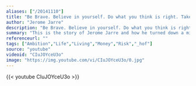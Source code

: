 ```yaml
---
aliases: ["/20141110"]
title: "Be Brave. Believe in yourself. Do what you think is right. Take risks. Because you just this one life."
author: "Jerome Jarre"
description: "Be Brave. Believe in yourself. Do what you think is right. Take risks. Because you just this one life. - Jerome Jarre quotes from GetInspired365.com"
summary: "This is the story of Jerome Jarre and how he turned down a million dollars. Directed by Jack Pearce and Produced by Casey Neistat"
referenceurl: ""
tags: ["Ambition","Life","Living","Money","Risk","_hof"]
source: "youtube"
videoid: "CIuJOYceU3o"
image: "https://img.youtube.com/vi/CIuJOYceU3o/0.jpg"
---
```


{{< youtube CIuJOYceU3o >}}
